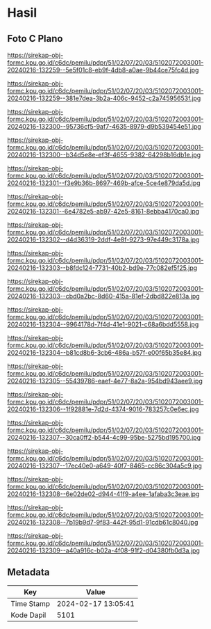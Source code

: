 # Hasil

## Foto C Plano

https://sirekap-obj-formc.kpu.go.id/c6dc/pemilu/pdpr/51/02/07/20/03/5102072003001-20240216-132259--5e5f01c8-eb9f-4db8-a0ae-9b44ce75fc4d.jpg

https://sirekap-obj-formc.kpu.go.id/c6dc/pemilu/pdpr/51/02/07/20/03/5102072003001-20240216-132259--381e7dea-3b2a-406c-9452-c2a74595653f.jpg

https://sirekap-obj-formc.kpu.go.id/c6dc/pemilu/pdpr/51/02/07/20/03/5102072003001-20240216-132300--95736cf5-9af7-4635-8979-d9b539454e51.jpg

https://sirekap-obj-formc.kpu.go.id/c6dc/pemilu/pdpr/51/02/07/20/03/5102072003001-20240216-132300--b34d5e8e-ef3f-4655-9382-64298b16db1e.jpg

https://sirekap-obj-formc.kpu.go.id/c6dc/pemilu/pdpr/51/02/07/20/03/5102072003001-20240216-132301--f3e9b36b-8697-469b-afce-5ce4e879da5d.jpg

https://sirekap-obj-formc.kpu.go.id/c6dc/pemilu/pdpr/51/02/07/20/03/5102072003001-20240216-132301--6e4782e5-ab97-42e5-8161-8ebba4170ca0.jpg

https://sirekap-obj-formc.kpu.go.id/c6dc/pemilu/pdpr/51/02/07/20/03/5102072003001-20240216-132302--d4d36319-2ddf-4e8f-9273-97e449c3178a.jpg

https://sirekap-obj-formc.kpu.go.id/c6dc/pemilu/pdpr/51/02/07/20/03/5102072003001-20240216-132303--b8fdc124-7731-40b2-bd9e-77c082ef5f25.jpg

https://sirekap-obj-formc.kpu.go.id/c6dc/pemilu/pdpr/51/02/07/20/03/5102072003001-20240216-132303--cbd0a2bc-8d60-415a-81ef-2dbd822e813a.jpg

https://sirekap-obj-formc.kpu.go.id/c6dc/pemilu/pdpr/51/02/07/20/03/5102072003001-20240216-132304--9964178d-7f4d-41e1-9021-c68a6bdd5558.jpg

https://sirekap-obj-formc.kpu.go.id/c6dc/pemilu/pdpr/51/02/07/20/03/5102072003001-20240216-132304--b81cd8b6-3cb6-486a-b57f-e00f65b35e84.jpg

https://sirekap-obj-formc.kpu.go.id/c6dc/pemilu/pdpr/51/02/07/20/03/5102072003001-20240216-132305--55439786-eaef-4e77-8a2a-954bd943aee9.jpg

https://sirekap-obj-formc.kpu.go.id/c6dc/pemilu/pdpr/51/02/07/20/03/5102072003001-20240216-132306--1f92881e-7d2d-4374-9016-783257c0e6ec.jpg

https://sirekap-obj-formc.kpu.go.id/c6dc/pemilu/pdpr/51/02/07/20/03/5102072003001-20240216-132307--30ca0ff2-b544-4c99-95be-5275bd195700.jpg

https://sirekap-obj-formc.kpu.go.id/c6dc/pemilu/pdpr/51/02/07/20/03/5102072003001-20240216-132307--17ec40e0-a649-40f7-8465-cc86c304a5c9.jpg

https://sirekap-obj-formc.kpu.go.id/c6dc/pemilu/pdpr/51/02/07/20/03/5102072003001-20240216-132308--6e02de02-d944-41f9-a4ee-1afaba3c3eae.jpg

https://sirekap-obj-formc.kpu.go.id/c6dc/pemilu/pdpr/51/02/07/20/03/5102072003001-20240216-132308--7b19b9d7-9f83-442f-95d1-91cdb61c8040.jpg

https://sirekap-obj-formc.kpu.go.id/c6dc/pemilu/pdpr/51/02/07/20/03/5102072003001-20240216-132309--a40a916c-b02a-4f08-91f2-d04380fb0d3a.jpg


## Metadata

| Key        | Value               |
| ---------- | ------------------- |
| Time Stamp | 2024-02-17 13:05:41 |
| Kode Dapil | 5101                |



